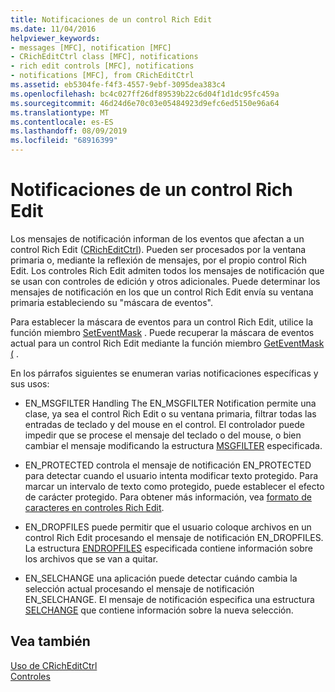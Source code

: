```yaml
---
title: Notificaciones de un control Rich Edit
ms.date: 11/04/2016
helpviewer_keywords:
- messages [MFC], notification [MFC]
- CRichEditCtrl class [MFC], notifications
- rich edit controls [MFC], notifications
- notifications [MFC], from CRichEditCtrl
ms.assetid: eb5304fe-f4f3-4557-9ebf-3095dea383c4
ms.openlocfilehash: bc4c027ff26df89539b22c6d04f1d1dc95fc459a
ms.sourcegitcommit: 46d24d6e70c03e05484923d9efc6ed5150e96a64
ms.translationtype: MT
ms.contentlocale: es-ES
ms.lasthandoff: 08/09/2019
ms.locfileid: "68916399"
---
```

# <a name="notifications-from-a-rich-edit-control"></a>Notificaciones de un control Rich Edit

Los mensajes de notificación informan de los eventos que afectan a un control Rich Edit ([CRichEditCtrl](../mfc/reference/cricheditctrl-class.md)). Pueden ser procesados por la ventana primaria o, mediante la reflexión de mensajes, por el propio control Rich Edit. Los controles Rich Edit admiten todos los mensajes de notificación que se usan con controles de edición y otros adicionales. Puede determinar los mensajes de notificación en los que un control Rich Edit envía su ventana primaria estableciendo su "máscara de eventos".

Para establecer la máscara de eventos para un control Rich Edit, utilice la función miembro [SetEventMask](../mfc/reference/cricheditctrl-class.md#seteventmask) . Puede recuperar la máscara de eventos actual para un control Rich Edit mediante la función miembro [GetEventMask (](../mfc/reference/cricheditctrl-class.md#geteventmask) .

En los párrafos siguientes se enumeran varias notificaciones específicas y sus usos:

- EN_MSGFILTER Handling The EN_MSGFILTER Notification permite una clase, ya sea el control Rich Edit o su ventana primaria, filtrar todas las entradas de teclado y del mouse en el control. El controlador puede impedir que se procese el mensaje del teclado o del mouse, o bien cambiar el mensaje modificando la estructura [MSGFILTER](/windows/desktop/api/richedit/ns-richedit-msgfilter) especificada.

- EN_PROTECTED controla el mensaje de notificación EN_PROTECTED para detectar cuando el usuario intenta modificar texto protegido. Para marcar un intervalo de texto como protegido, puede establecer el efecto de carácter protegido. Para obtener más información, vea [formato de caracteres en controles Rich Edit](../mfc/character-formatting-in-rich-edit-controls.md).

- EN_DROPFILES puede permitir que el usuario coloque archivos en un control Rich Edit procesando el mensaje de notificación EN_DROPFILES. La estructura [ENDROPFILES](/windows/desktop/api/richedit/ns-richedit-endropfiles) especificada contiene información sobre los archivos que se van a quitar.

- EN_SELCHANGE una aplicación puede detectar cuándo cambia la selección actual procesando el mensaje de notificación EN_SELCHANGE. El mensaje de notificación especifica una estructura [SELCHANGE](/windows/desktop/api/richedit/ns-richedit-selchange) que contiene información sobre la nueva selección.

## <a name="see-also"></a>Vea también

[Uso de CRichEditCtrl](../mfc/using-cricheditctrl.md)<br/>
[Controles](../mfc/controls-mfc.md)
